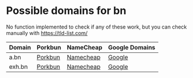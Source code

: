 # Possible domains for bn

No function implemented to check if any of these work, but you can check manually with https://tld-list.com/

| Domain | Porkbun | NameCheap | Google Domains |
|---|---|---|---|
| a.bn | [Porkbun](https://porkbun.com/checkout/search?prb=e814663da1&tlds=&idnLanguage=&search=search&q=a.bn) | [Namecheap](https://www.namecheap.com/domains/registration/results/?domain=a.bn) | [Google](https://domains.google.com/registrar/search?searchTerm=a.bn) |
| exh.bn | [Porkbun](https://porkbun.com/checkout/search?prb=e814663da1&tlds=&idnLanguage=&search=search&q=exh.bn) | [Namecheap](https://www.namecheap.com/domains/registration/results/?domain=exh.bn) | [Google](https://domains.google.com/registrar/search?searchTerm=exh.bn) |

